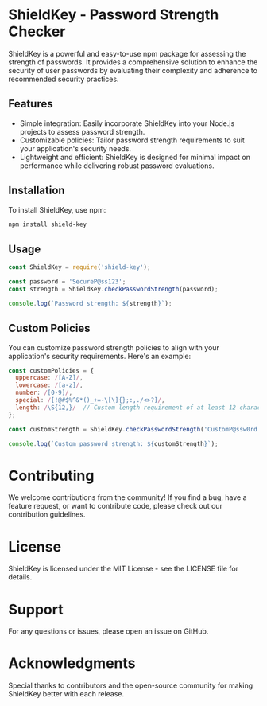 # ShieldKey - Password Strength Checker


ShieldKey is a powerful and easy-to-use npm package for assessing the strength of passwords. It provides a comprehensive solution to enhance the security of user passwords by evaluating their complexity and adherence to recommended security practices.

## Features

- Simple integration: Easily incorporate ShieldKey into your Node.js projects to assess password strength.
- Customizable policies: Tailor password strength requirements to suit your application's security needs.
- Lightweight and efficient: ShieldKey is designed for minimal impact on performance while delivering robust password evaluations.

## Installation

To install ShieldKey, use npm:

```bash
npm install shield-key
```
## Usage

```javascript
const ShieldKey = require('shield-key');

const password = 'SecureP@ss123';
const strength = ShieldKey.checkPasswordStrength(password);

console.log(`Password strength: ${strength}`);
```

## Custom Policies
You can customize password strength policies to align with your application's security requirements. Here's an example:
```javascript
const customPolicies = {
  uppercase: /[A-Z]/,
  lowercase: /[a-z]/,
  number: /[0-9]/,
  special: /[!@#$%^&*()_+=-\[\]{};:,./<>?]/,
  length: /\S{12,}/  // Custom length requirement of at least 12 characters
};

const customStrength = ShieldKey.checkPasswordStrength('CustomP@ssw0rd', customPolicies);

console.log(`Custom password strength: ${customStrength}`);

```

# Contributing
We welcome contributions from the community! If you find a bug, have a feature request, or want to contribute code, please check out our contribution guidelines.

# License
ShieldKey is licensed under the MIT License - see the LICENSE file for details.

# Support
For any questions or issues, please open an issue on GitHub.

# Acknowledgments
Special thanks to contributors and the open-source community for making ShieldKey better with each release.